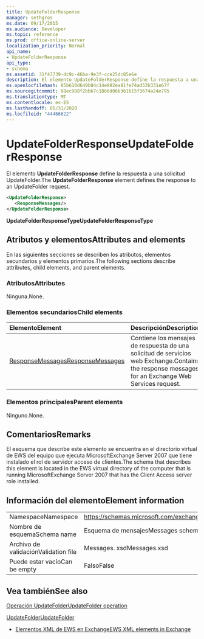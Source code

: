 ```yaml
---
title: UpdateFolderResponse
manager: sethgros
ms.date: 09/17/2015
ms.audience: Developer
ms.topic: reference
ms.prod: office-online-server
localization_priority: Normal
api_name:
- UpdateFolderResponse
api_type:
- schema
ms.assetid: 31f47739-dc9c-46ba-9e3f-cce25dc85e6e
description: El elemento UpdateFolderResponse define la respuesta a una solicitud UpdateFolder.
ms.openlocfilehash: 85b610d649b84c14e892ea81fe74ad53b331e67f
ms.sourcegitcommit: 88ec988f2bb67c1866d06b361615f3674a24e795
ms.translationtype: MT
ms.contentlocale: es-ES
ms.lasthandoff: 05/31/2020
ms.locfileid: "44466622"
---
```

# <a name="updatefolderresponse"></a><span data-ttu-id="07b50-103">UpdateFolderResponse</span><span class="sxs-lookup"><span data-stu-id="07b50-103">UpdateFolderResponse</span></span>

<span data-ttu-id="07b50-104">El elemento **UpdateFolderResponse** define la respuesta a una solicitud UpdateFolder.</span><span class="sxs-lookup"><span data-stu-id="07b50-104">The **UpdateFolderResponse** element defines the response to an UpdateFolder request.</span></span> 
  
```xml
<UpdateFolderResponse>
   <ResponseMessages/>
</UpdateFolderResponse>
```

 <span data-ttu-id="07b50-105">**UpdateFolderResponseType**</span><span class="sxs-lookup"><span data-stu-id="07b50-105">**UpdateFolderResponseType**</span></span>
## <a name="attributes-and-elements"></a><span data-ttu-id="07b50-106">Atributos y elementos</span><span class="sxs-lookup"><span data-stu-id="07b50-106">Attributes and elements</span></span>

<span data-ttu-id="07b50-107">En las siguientes secciones se describen los atributos, elementos secundarios y elementos primarios.</span><span class="sxs-lookup"><span data-stu-id="07b50-107">The following sections describe attributes, child elements, and parent elements.</span></span>
  
### <a name="attributes"></a><span data-ttu-id="07b50-108">Atributos</span><span class="sxs-lookup"><span data-stu-id="07b50-108">Attributes</span></span>

<span data-ttu-id="07b50-109">Ninguna.</span><span class="sxs-lookup"><span data-stu-id="07b50-109">None.</span></span>
  
### <a name="child-elements"></a><span data-ttu-id="07b50-110">Elementos secundarios</span><span class="sxs-lookup"><span data-stu-id="07b50-110">Child elements</span></span>

|<span data-ttu-id="07b50-111">**Elemento**</span><span class="sxs-lookup"><span data-stu-id="07b50-111">**Element**</span></span>|<span data-ttu-id="07b50-112">**Descripción**</span><span class="sxs-lookup"><span data-stu-id="07b50-112">**Description**</span></span>|
|:-----|:-----|
|[<span data-ttu-id="07b50-113">ResponseMessages</span><span class="sxs-lookup"><span data-stu-id="07b50-113">ResponseMessages</span></span>](responsemessages.md) <br/> |<span data-ttu-id="07b50-114">Contiene los mensajes de respuesta de una solicitud de servicios web Exchange.</span><span class="sxs-lookup"><span data-stu-id="07b50-114">Contains the response messages for an Exchange Web Services request.</span></span>  <br/> |
   
### <a name="parent-elements"></a><span data-ttu-id="07b50-115">Elementos principales</span><span class="sxs-lookup"><span data-stu-id="07b50-115">Parent elements</span></span>

<span data-ttu-id="07b50-116">Ninguno.</span><span class="sxs-lookup"><span data-stu-id="07b50-116">None.</span></span>
  
## <a name="remarks"></a><span data-ttu-id="07b50-117">Comentarios</span><span class="sxs-lookup"><span data-stu-id="07b50-117">Remarks</span></span>

<span data-ttu-id="07b50-118">El esquema que describe este elemento se encuentra en el directorio virtual de EWS del equipo que ejecuta MicrosoftExchange Server 2007 que tiene instalado el rol de servidor acceso de clientes.</span><span class="sxs-lookup"><span data-stu-id="07b50-118">The schema that describes this element is located in the EWS virtual directory of the computer that is running MicrosoftExchange Server 2007 that has the Client Access server role installed.</span></span>
  
## <a name="element-information"></a><span data-ttu-id="07b50-119">Información del elemento</span><span class="sxs-lookup"><span data-stu-id="07b50-119">Element information</span></span>

|||
|:-----|:-----|
|<span data-ttu-id="07b50-120">Namespace</span><span class="sxs-lookup"><span data-stu-id="07b50-120">Namespace</span></span>  <br/> |https://schemas.microsoft.com/exchange/services/2006/messages  <br/> |
|<span data-ttu-id="07b50-121">Nombre de esquema</span><span class="sxs-lookup"><span data-stu-id="07b50-121">Schema name</span></span>  <br/> |<span data-ttu-id="07b50-122">Esquema de mensajes</span><span class="sxs-lookup"><span data-stu-id="07b50-122">Messages schema</span></span>  <br/> |
|<span data-ttu-id="07b50-123">Archivo de validación</span><span class="sxs-lookup"><span data-stu-id="07b50-123">Validation file</span></span>  <br/> |<span data-ttu-id="07b50-124">Messages. xsd</span><span class="sxs-lookup"><span data-stu-id="07b50-124">Messages.xsd</span></span>  <br/> |
|<span data-ttu-id="07b50-125">Puede estar vacío</span><span class="sxs-lookup"><span data-stu-id="07b50-125">Can be empty</span></span>  <br/> |<span data-ttu-id="07b50-126">Falso</span><span class="sxs-lookup"><span data-stu-id="07b50-126">False</span></span>  <br/> |
   
## <a name="see-also"></a><span data-ttu-id="07b50-127">Vea también</span><span class="sxs-lookup"><span data-stu-id="07b50-127">See also</span></span>



[<span data-ttu-id="07b50-128">Operación UpdateFolder</span><span class="sxs-lookup"><span data-stu-id="07b50-128">UpdateFolder operation</span></span>](updatefolder-operation.md)
  
[<span data-ttu-id="07b50-129">UpdateFolder</span><span class="sxs-lookup"><span data-stu-id="07b50-129">UpdateFolder</span></span>](updatefolder.md)


- [<span data-ttu-id="07b50-130">Elementos XML de EWS en Exchange</span><span class="sxs-lookup"><span data-stu-id="07b50-130">EWS XML elements in Exchange</span></span>](ews-xml-elements-in-exchange.md)


